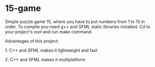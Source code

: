 # 15-game
Simple puzzle game 15, where you have to put numbers from 1 to 15 in order.
To compile you need g++ and SFML static libraries installed.
Cd to your project's root and run make command.

Advantages of this project:
<p>1. C++ and SFML makes it lightweight and fast
<p>2. C++ and SFML makes it multiplatform
